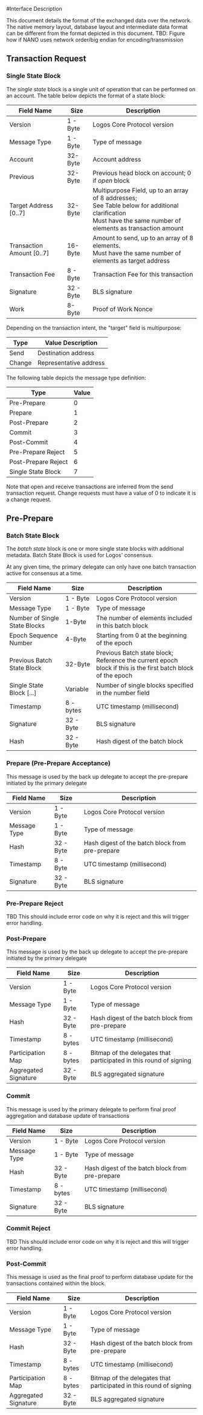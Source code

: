 
#Interface Description 

This document details the format of the exchanged data over the network. The native memory layout, database layout and intermediate data format can be different from the format depicted in this document.  TBD: Figure how if NANO uses network order/big endian for encoding/transmission

## Transaction Request

### Single State Block

The *single state* block is a single unit of operation that can be performed on an account. The table below depicts the format of a state block:

| Field Name |Size| Description |
| --- | -------------| ----------------- |
| Version | 1 - Byte| Logos Core Protocol version|
| Message Type| 1 - Byte| Type of message|
| Account  | 32-Byte | Account address |
| Previous | 32-Byte | Previous head block on account; 0 if *open* block|
| Target Address [0..7] | 32-Byte | Multipurpose Field, up to an array of 8 addresses; <br/>See Table below for additional clarification<br/>Must have the same number of elements as transaction amount |
| Transaction Amount [0..7]   | 16-Byte | Amount to send, up to an array of 8 elements. <br/>Must have the same number of elements as target address |
| Transaction Fee | 8 - Byte| Transaction Fee for this transaction|
| Signature | 32 - Byte | BLS signature |
| Work      | 8-Byte  |Proof of Work Nonce |

Depending on the transaction intent, the "target" field is multipurpose:

| Type | Value Description | 
| --- | ----------------- | 
| Send | Destination address | 
| Change | Representative address |


The following table depicts the message type definition:

| Type | Value  | 
| --- | ----------------- | 
| Pre-Prepare | 0  | 
| Prepare | 1 |
| Post-Prepare | 2 | 
| Commit | 3 |
| Post-Commit | 4 |
| Pre-Prepare Reject | 5 |
| Post-Prepare Reject | 6 |
| Single State Block | 7 |

Note that open and receive transactions are inferred from the send transaction request. Change requests must have a value of 0 to indicate it is a change request.


## Pre-Prepare

### Batch State Block


The *batch state* block is one or more single state blocks with additional metadata. Batch State Block is used for Logos' consensus.

At any given time, the primary delegate can only have one batch transaction active for consensus at a time. 


| Field Name |Size| Description |
| --- | -------------| ----------------- |
| Version | 1 - Byte| Logos Core Protocol version|
| Message Type| 1 - Byte| Type of message|
| Number of Single State Blocks  | 1-Byte | The number of elements included in this batch block |
| Epoch Sequence Number  | 4-Byte | Starting from 0 at the beginning of the epoch |
| Previous Batch State Block | 32-Byte | Previous Batch state block; <br/>Reference the current epoch block if this is the first batch block of the epoch|
| Single State Block [...] | Variable |Number of single blocks specified in the number field |
| Timestamp | 8 - bytes | UTC timestamp (millisecond)|
| Signature | 32 - Byte | BLS signature |
| Hash  | 32 - Byte | Hash digest of the batch block |


### Prepare (Pre-Prepare Acceptance)

This message is used by the back up delegate to accept the pre-prepare initiated by the primary delegate

| Field Name |Size| Description |
| --- | -------------| ----------------- |
| Version | 1 - Byte| Logos Core Protocol version|
| Message Type| 1 - Byte| Type of message|
| Hash| 32 - Byte | Hash digest of the batch block from pre-prepare|
| Timestamp | 8 - Byte | UTC timestamp (millisecond)|
| Signature | 32 - Byte | BLS signature |



### Pre-Prepare Reject

TBD This should include error code on why it is reject and this will trigger error handling.

### Post-Prepare

This message is used by the back up delegate to accept the pre-prepare initiated by the primary delegate

| Field Name |Size| Description |
| --- | -------------| ----------------- |
| Version | 1 - Byte| Logos Core Protocol version|
| Message Type| 1 - Byte| Type of message|
| Hash| 32 - Byte | Hash digest of the batch block from pre-prepare|
| Timestamp | 8 - bytes | UTC timestamp (millisecond)|
| Participation Map | 8 - bytes | Bitmap of the delegates that participated in this round of signing| 
| Aggregated Signature| 32 - Byte | BLS aggregated signature

### Commit

This message is used by the primary delegate to perform final proof aggregation and database update of transactions

| Field Name |Size| Description |
| --- | -------------| ----------------- |
| Version | 1 - Byte| Logos Core Protocol version|
| Message Type| 1 - Byte| Type of message|
| Hash| 32 - Byte | Hash digest of the batch block from pre-prepare|
| Timestamp | 8 - bytes | UTC timestamp (millisecond)|
| Signature | 32 - Byte | BLS signature |

### Commit Reject 

TBD This should include error code on why it is reject and this will trigger error handling.

### Post-Commit

This message is used as the final proof to perform database update for the transactions contained within the block.

| Field Name |Size| Description |
| --- | -------------| ----------------- |
| Version | 1 - Byte| Logos Core Protocol version|
| Message Type| 1 - Byte| Type of message|
| Hash| 32 - Byte | Hash digest of the batch block from pre-prepare|
| Timestamp | 8 - bytes | UTC timestamp (millisecond)|
| Participation Map | 8 - bytes | Bitmap of the delegates that participated in this round of signing| 
| Aggregated Signature| 32 - Byte | BLS aggregated signature